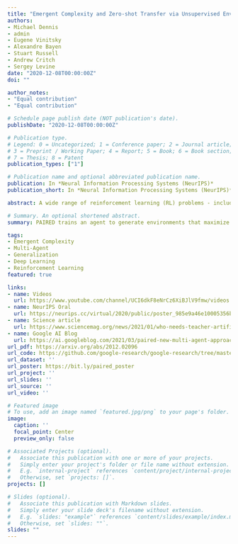 ```yaml
---
title: "Emergent Complexity and Zero-shot Transfer via Unsupervised Environment Design"
authors:
- Michael Dennis
- admin
- Eugene Vinitsky
- Alexandre Bayen 
- Stuart Russell
- Andrew Critch
- Sergey Levine
date: "2020-12-08T00:00:00Z"
doi: ""

author_notes:
- "Equal contribution"
- "Equal contribution"

# Schedule page publish date (NOT publication's date).
publishDate: "2020-12-08T00:00:00Z"

# Publication type.
# Legend: 0 = Uncategorized; 1 = Conference paper; 2 = Journal article;
# 3 = Preprint / Working Paper; 4 = Report; 5 = Book; 6 = Book section;
# 7 = Thesis; 8 = Patent
publication_types: ["1"]

# Publication name and optional abbreviated publication name.
publication: In *Neural Information Processing Systems (NeurIPS)*
publication_short: In *Neural Information Processing Systems (NeurIPS)* **Oral (top 1% of submissions)**

abstract: A wide range of reinforcement learning (RL) problems - including robustness, transfer learning, unsupervised RL, and emergent complexity - require specifying a distribution of tasks or environments in which a policy will be trained. However, creating a useful distribution of environments is error prone, and takes a significant amount of developer time and effort. We propose Unsupervised Environment Design (UED) as an alternative paradigm, where developers provide environments with unknown parameters, and these parameters are used to automatically produce a distribution over valid, solvable environments. Existing approaches to automatically generating environments suffer from common failure modes; domain randomization cannot generate structure or adapt the difficulty of the environment to the agent's learning progress, and minimax adversarial training leads to worst-case environments that are often unsolvable. To generate structured, solvable environments for our protagonist agent, we introduce a second, antagonist agent that is allied with the environment-generating adversary. The adversary is motivated to generate environments which maximize regret, defined as the difference between the protagonist and antagonist agent's return. We call our technique Protagonist Antagonist Induced Regret Environment Design (PAIRED). Our experiments demonstrate that PAIRED produces a natural curriculum of increasingly complex environments, and PAIRED agents achieve higher zero-shot transfer performance when tested in highly novel environments.

# Summary. An optional shortened abstract.
summary: PAIRED trains an agent to generate environments that maximize regret between a pair of learning agents. This creates feasible yet challenging environments, which exploit weaknesses in the agents to make them more robust. PAIRED significantly improves generalization to novel tasks.

tags:
- Emergent Complexity
- Multi-Agent
- Generalization
- Deep Learning
- Reinforcement Learning
featured: true

links:
- name: Videos
  url: https://www.youtube.com/channel/UCI6dkF8eNrCz6XiBJlV9fmw/videos
- name: NeurIPS Oral
  url: https://neurips.cc/virtual/2020/public/poster_985e9a46e10005356bbaf194249f6856.html
- name: Science article
  url: https://www.sciencemag.org/news/2021/01/who-needs-teacher-artificial-intelligence-designs-lesson-plans-itself
- name: Google AI Blog
  url: https://ai.googleblog.com/2021/03/paired-new-multi-agent-approach-for.html
url_pdf: https://arxiv.org/abs/2012.02096
url_code: https://github.com/google-research/google-research/tree/master/social_rl/adversarial_env
url_dataset: ''
url_poster: https://bit.ly/paired_poster
url_project: ''
url_slides: ''
url_source: ''
url_video: ''

# Featured image
# To use, add an image named `featured.jpg/png` to your page's folder. 
image:
  caption: ''
  focal_point: Center
  preview_only: false

# Associated Projects (optional).
#   Associate this publication with one or more of your projects.
#   Simply enter your project's folder or file name without extension.
#   E.g. `internal-project` references `content/project/internal-project/index.md`.
#   Otherwise, set `projects: []`.
projects: []

# Slides (optional).
#   Associate this publication with Markdown slides.
#   Simply enter your slide deck's filename without extension.
#   E.g. `slides: "example"` references `content/slides/example/index.md`.
#   Otherwise, set `slides: ""`.
slides: ""
---
```




